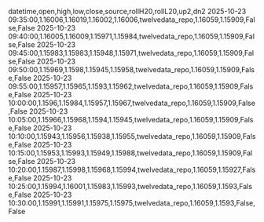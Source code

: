 datetime,open,high,low,close,source,rollH20,rollL20,up2,dn2
2025-10-23 09:35:00,1.16006,1.16019,1.16002,1.16006,twelvedata_repo,1.16059,1.15909,False,False
2025-10-23 09:40:00,1.16005,1.16009,1.15971,1.15984,twelvedata_repo,1.16059,1.15909,False,False
2025-10-23 09:45:00,1.15983,1.15983,1.15948,1.15971,twelvedata_repo,1.16059,1.15909,False,False
2025-10-23 09:50:00,1.15969,1.1598,1.15945,1.15958,twelvedata_repo,1.16059,1.15909,False,False
2025-10-23 09:55:00,1.15957,1.15965,1.1593,1.15962,twelvedata_repo,1.16059,1.15909,False,False
2025-10-23 10:00:00,1.1596,1.15984,1.15957,1.15967,twelvedata_repo,1.16059,1.15909,False,False
2025-10-23 10:05:00,1.15966,1.15968,1.1594,1.15945,twelvedata_repo,1.16059,1.15909,False,False
2025-10-23 10:10:00,1.15943,1.15956,1.15938,1.15955,twelvedata_repo,1.16059,1.15909,False,False
2025-10-23 10:15:00,1.15953,1.15993,1.15949,1.15988,twelvedata_repo,1.16059,1.15909,False,False
2025-10-23 10:20:00,1.15987,1.15998,1.15968,1.15994,twelvedata_repo,1.16059,1.15927,False,False
2025-10-23 10:25:00,1.15994,1.16001,1.15983,1.15993,twelvedata_repo,1.16059,1.1593,False,False
2025-10-23 10:30:00,1.15991,1.15991,1.15975,1.15975,twelvedata_repo,1.16059,1.1593,False,False
